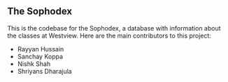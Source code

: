 ## The Sophodex

This is the codebase for the Sophodex, a database with information about the classes at Westview. Here are the main contributors to this project:

- Rayyan Hussain
- Sanchay Koppa
- Nishk Shah
- Shriyans Dharajula
